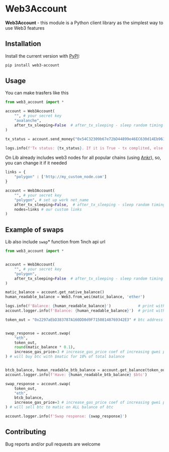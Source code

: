 # Web3Account

**Web3Account** - this module is a Python client library as the simplest way to use Web3 features

## Installation

Install the current version with [PyPI](https://pypi.org/project/web3-account/):

```bash
pip install web3-account
```

## Usage

You can make trasfers like this

```python
from web3_account import *

account = Web3Account(
    "", # your secret key
    "avalanche",
    after_tx_sleeping=False  # after_tx_sleeping - sleep random timing after submitted tx
)

tx_status = account.send_money("0x54C32309b67e72bD44899e46EC630d14Eb96125f", 0.001)

logs.info(f'Tx status: {tx_status}. If it is True - tx complited, else: failed')
```
On Lib already includes web3 nodes for all popular chains (using [Ankr](https://www.ankr.com/rpc/)), so, you can change it if it needed
```python
links = {
    "polygon" : ['http://my_custom_node.com']
}

account = Web3Account(
    "", # your secret key
    "polygon", # set up work net_name
    after_tx_sleeping=False,  # after_tx_sleeping - sleep random timing after submitted tx
    nodes=links # our custom links
)

```

## Example of swaps

Lib also include ```swap```* function from 1inch api url

```python
from web3_account import *


account = Web3Account(
    "", # your secret key
    "polygon",
    after_tx_sleeping=False  # after_tx_sleeping - sleep random timing after submitted tx
)

matic_balance = account.get_native_balance()
human_readable_balance = Web3.from_wei(matic_balance, 'ether')

logs.info(f'Balance: {human_readable_balance}')            # print without file logging
account.logger.info(f'Balance: {human_readable_balance}')  # print with file logging

token_out = "0x2297aEbD383787A160DD0d9F71508148769342E3" # btc address


swap_response = account.swap(
    "eth",
    token_out,
    round(matic_balance * 0.1),
    increase_gas_price=3 # increase_gas_price coef of increasing gwei price (for polygon recomended)
) # will buy btc with $matic for 10% of total balance


btcb_balance, human_readable_btb_balance = account.get_balance(token_out)
account.logger.info(f'Have: {human_readable_btb_balance} $btc')

swap_response = account.swap(
    token_out,
    "eth",
    btcb_balance,
    increase_gas_price=3 # increase_gas_price coef of increasing gwei price (for polygon recomended)
) # will sell btc to matic on ALL balance of btc

account.logger.info(f'Swap response: {swap_response}')

```

## Contributing

Bug reports and/or pull requests are welcome
